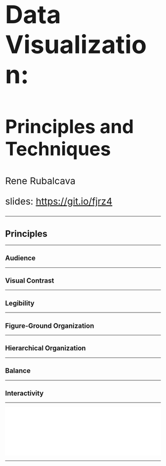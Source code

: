 <!-- .slide: data-background="../common/images/bg-1.png" -->
<!-- .slide: class="title" -->

<h1 style="text-align: left; font-size: 80px;">Data Visualization:</h1>
<h2 style="text-align: left; font-size: 60px;">Principles and Techniques</h2>
<p style="text-align: left; font-size: 30px;">Rene Rubalcava</p>
    <p style="text-align: left; font-size: 30px;">slides: <a href="https://git.io/fjrz4" target="_blank">https://git.io/fjrz4</a></p>

<!--
In this session, we’ll cover the principles of data visualization and some useful techniques and methods you can apply to your own work. You will also learn how to use other developer libraries to craft custom data visualizations in your mapping applications.
-->

----

# Principles

----

## Audience

----

## Visual Contrast

----

## Legibility

----

## Figure-Ground Organization

----

## Hierarchical Organization

----

## Balance

----

## Interactivity

----

<img src="../common/images/esri-science-logo-white.png" style="border: 0px; background:none; box-shadow: none;">

----

<!-- .slide: data-background="../common/images/2019_UC_Survey_Slide.png" -->
